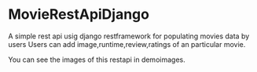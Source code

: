 # MovieRestApiDjango
A simple rest api usig django restframework for populating movies data by users
Users can add image,runtime,review,ratings of an particular movie.

You can see the images of this restapi in demoimages.
